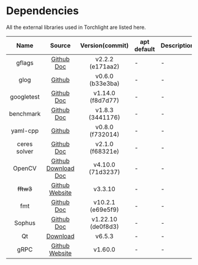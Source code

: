 Dependencies
===

All the external libraries used in Torchlight are listed here.


|     Name     |                                                              Source                                                               |    Version(commit)     | apt default | Descriptions | Notes |
| :----------: | :-------------------------------------------------------------------------------------------------------------------------------: | :--------------------: | ----------- | :----------- | :---- |
|    gflags    |                       [Github](https://github.com/gflags/gflags)</br>[Doc](https://gflags.github.io/gflags)                       |  v2.2.2</br>(e171aa2)  | -           | -            | -     |
|     glog     |                                             [Github](https://github.com/google/glog)                                              |  v0.6.0</br>(b33e3ba)  | -           | -            | -     |
|  googletest  |                  [Github](https://github.com/google/googletest) </br>[Doc](https://google.github.io/googletest)                   | v1.14.0</br>(f8d7d77)  | -           | -            | -     |
|  benchmark   |            [Github](https://github.com/google/benchmark)</br>[Doc](https://google.github.io/benchmark/user_guide.html)            |  v1.8.3</br>(3441176)  | -           | -            | -     |
|   yaml-cpp   |                                           [Github](https://github.com/jbeder/yaml-cpp)                                            |  v0.8.0</br>(f732014)  | -           | -            | -     |
| ceres solver |                    [Github](https://github.com/ceres-solver/ceres-solver) </br>[Doc](http://ceres-solver.org/)                    |  v2.1.0</br>(f68321e)  | -           | -            | -     |
|    OpenCV    | [Github](https://github.com/opencv/opencv) </br>[Download](https://opencv.org/releases)</br>[Doc](https://docs.opencv.org/4.10.0) | v4.10.0</br>(71d3237)  | -           | -            | -     |
|  ~~fftw3~~   |                              [Github](https://github.com/FFTW/fftw3)</br>[Website](https://fftw.org)                              |        v3.3.10         | -           | -            |
|     fmt      |                       [Github](https://github.com/fmtlib/fmt)</br>[Doc](https://fmt.dev/latest/index.html)                        | v10.2.1</br>(e69e5f9)  | -           | -            |
|    Sophus    |                 [Github](https://github.com/strasdat/Sophus)</br>[Doc](https://strasdat.github.io/Sophus/latest)                  | v1.22.10</br>(de0f8d3) | -           | -            |
|      Qt      |                                              [Download](https://www.qt.io/download)                                               |         v6.5.3         | -           | -            |
|     gRPC     |                     [Github](https://github.com/grpc/grpc) </br>[Website](https://grpc.io/docs/languages/cpp)                     |      v1.60.0</br>      | -           | -            |